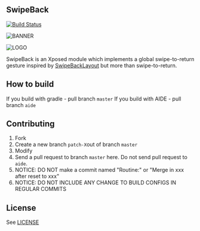 SwipeBack
---
[![Build Status](https://travis-ci.org/PaperAirplane-Dev-Team/SwipeBack.svg?branch=master)](https://travis-ci.org/PaperAirplane-Dev-Team/SwipeBack)

![BANNER](https://raw.githubusercontent.com/PaperAirplane-Dev-Team/SwipeBack/master/art/banner.png)

![LOGO](https://raw.githubusercontent.com/PaperAirplane-Dev-Team/SwipeBack/master/art/Logo_FullSize_512.png)

SwipeBack is an Xposed module which implements a global swipe-to-return gesture inspired by [SwipeBackLayout](https://github.com/Ikew0ng/SwipeBackLayout) but more than swipe-to-return.

How to build
---
If you build with gradle - pull branch `master`
If you build with AIDE - pull branch `aide`

Contributing
---
1. Fork
2. Create a new branch `patch-X`out of branch `master`
3. Modify
4. Send a pull request to branch `master` here. Do not send pull request to `aide`.
5. NOTICE: DO NOT make a commit named "Routine:" or "Merge in xxx after reset to xxx"
6. NOTICE: DO NOT INCLUDE ANY CHANGE TO BUILD CONFIGS IN REGULAR COMMITS

License
---
See [LICENSE](https://raw.githubusercontent.com/PaperAirplane-Dev-Team/SwipeBack/master/LICENSE)
